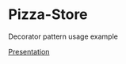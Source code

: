 # Pizza-Store
Decorator pattern usage example

[Presentation](https://docs.google.com/presentation/d/1jABodR3nadXFFpCyQydb_vR-qZ9MCvZ9T3XCzqQ5Ht0/edit#slide=id.p)
